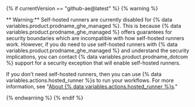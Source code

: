 {% if currentVersion == "github-ae@latest" %}
{% warning %}

** Warning:** Self-hosted runners are currently disabled for {% data variables.product.prodname_ghe_managed %}. This is because {% data variables.product.prodname_ghe_managed %} offers guarantees for security boundaries which are incompatible with how self-hosted runners work. However, if you do need to use self-hosted runners with {% data variables.product.prodname_ghe_managed %} and understand the security implications, you can contact {% data variables.product.prodname_dotcom %} support for a security exception that will enable self-hosted runners.

If you don't need self-hosted runners, then you can use {% data variables.actions.hosted_runner %}s to run your workflows. For more information, see "[About {% data variables.actions.hosted_runner %}s](/actions/using-github-hosted-runners/about-ae-hosted-runners)."

{% endwarning %}
{% endif %}
